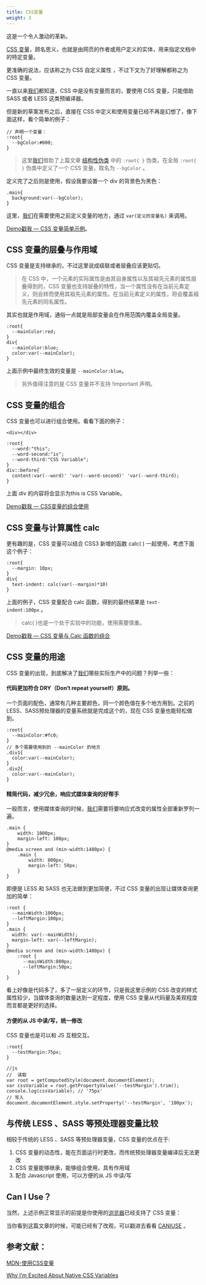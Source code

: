 ```yaml
---
title: CSS变量
weight: 3
---
```

这是一个令人激动的革新。

[CSS 变量][1]，顾名思义，也就是由网页的作者或用户定义的实体，用来指定文档中的特定变量。

更准确的说法，应该称之为 CSS 自定义属性 ，不过下文为了好理解都称之为 CSS 变量。

一直以来[我们](https://www.w3cdoc.com)都知道，CSS 中是没有变量而言的，要使用 CSS 变量，只能借助 SASS 或者 LESS 这类预编译器。

但是新的草案发布之后，直接在 CSS 中定义和使用变量已经不再是幻想了，像下面这样，看个简单的例子：

```
// 声明一个变量：
:root{
  --bgColor:#000;
}
```

> 这里[我们](https://www.w3cdoc.com)借助了上篇文章 <a href="https://www.cnblogs.com/coco1s/p/6067305.html" target="_blank" rel="noopener">结构性伪类</a> 中的 `:root{ }` 伪类，在全局 `:root{ }` 伪类中定义了一个 CSS 变量，取名为 `--bgColor` 。

定义完了之后则是使用，假设我要设置一个 div 的背景色为黑色：

```
.main{
  background:var(--bgColor);
}
```

这里，[我们](https://www.w3cdoc.com)在需要使用之前定义变量的地方，通过 `var(定义的变量名)` 来调用。

[Demo戳我 &#8212; CSS 变量简单示例][2]。

## CSS 变量的层叠与作用域

CSS 变量是支持继承的，不过这里说成级联或者层叠应该更贴切。

> 在 CSS 中，一个元素的实际属性是由其自身属性以及其祖先元素的属性层叠得到的，CSS 变量也支持层叠的特性，当一个属性没有在当前元素定义，则会转而使用其祖先元素的属性。在当前元素定义的属性，将会覆盖祖先元素的同名属性。

其实也就是作用域，通俗一点就是局部变量会在作用范围内覆盖全局变量。

```
:root{
  --mainColor:red;
}
div{
  --mainColor:blue;
  color:var(--mainColor);
}
```

上面示例中最终生效的变量是 `--mainColor:blue`。

> 另外值得注意的是 CSS 变量并不支持 !important 声明。

## CSS 变量的组合

CSS 变量也可以进行组合使用。看看下面的例子：
```
<div></div>

:root{
  --word:"this";
  --word-second:"is";
  --word-third:"CSS Variable";
}
div::before{
  content:var(--word)' 'var(--word-second)' 'var(--word-third);
}

```

上面 div 的内容将会显示为this is CSS Variable。

[Demo戳我 &#8212; CSS变量的组合使用][3]

## CSS 变量与计算属性 calc

更有趣的是，CSS 变量可以结合 CSS3 新增的函数 calc( ) 一起使用，考虑下面这个例子：
```
:root{
  --margin: 10px;
}
div{
  text-indent: calc(var(--margin)*10)
}
```

上面的例子，CSS 变量配合 calc 函数，得到的最终结果是 `text-indent:100px` 。

> calc( )也是一个处于实验中的功能，使用需要慎重。

[Demo戳我 &#8212; CSS 变量与 Calc 函数的组合][4]

## CSS 变量的用途

CSS 变量的出现，到底解决了[我们](https://www.w3cdoc.com)哪些实际生产中的问题？列举一些：

#### 代码更加符合 DRY（Don‘t repeat yourself）原则。

一个页面的配色，通常有几种主要颜色，同一个颜色值在多个地方用到。之前的 LESS、SASS预处理器的变量系统就是完成这个的，现在 CSS 变量也能轻松做到。
```
:root{
  --mainColor:#fc0;
}
// 多个需要使用到的 --mainColor 的地方
.div1{
  color:var(--mainColor);
}
.div2{
  color:var(--mainColor);
}

```

#### 精简代码，减少冗余，响应式媒体查询的好帮手

一般而言，使用媒体查询的时候，[我们](https://www.w3cdoc.com)需要将要响应式改变的属性全部重新罗列一遍。
```
.main {
    width: 1000px;
    margin-left: 100px;
}
@media screen and (min-width:1480px) {
    .main {
        width: 800px;
        margin-left: 50px;
    }
}
```

即便是 LESS 和 SASS 也无法做到更加简便，不过 CSS 变量的出现让媒体查询更加的简单：
```
:root {
  --mainWidth:1000px;
  --leftMargin:100px;
}
.main {
  width: var(--mainWidth);
  margin-left: var(--leftMargin);
}
@media screen and (min-width:1480px) {
    :root {
      --mainWidth:800px;
      --leftMargin:50px;
    }
}
```

看上好像是代码多了，多了一层定义的环节，只是我这里示例的 CSS 改变的样式属性较少，当媒体查询的数量达到一定程度，使用 CSS 变量从代码量及美观程度而言都是更好的选择。

#### 方便的从 JS 中读/写，统一修改

CSS 变量也是可以和 JS 互相交互。
```
:root{
  --testMargin:75px;
}

//js
//  读取
var root = getComputedStyle(document.documentElement);
var cssVariable = root.getPropertyValue('--testMargin').trim();
console.log(cssVariable); // '75px'
// 写入
document.documentElement.style.setProperty('--testMargin', '100px');
```

## 与传统 LESS 、SASS 等预处理器变量比较

相较于传统的 LESS 、SASS 等预处理器变量，CSS 变量的优点在于:

  1. CSS 变量的动态性，能在页面运行时更改，而传统预处理器变量编译后无法更改
  2. CSS 变量能够继承，能够组合使用，具有作用域
  3. 配合 Javascript 使用，可以方便的从 JS 中读/写


## Can I Use？

当然，上述示例正常显示的前提是你使用的[浏览器](https://www.w3cdoc.com)已经支持了 CSS 变量：

当你看到这篇文章的时候，可能已经有了改观，可以戳进去看看 [CANIUSE][5] 。

## 参考文献：

<a href="https://developer.mozilla.org/zh-CN/docs/Web/CSS/Using_CSS_variables" target="_blank" rel="noopener">MDN-使用CSS变量</a>

<a href="https://philipwalton.com/articles/why-im-excited-about-native-css-variables/" target="_blank" rel="noopener">Why I&#8217;m Excited About Native CSS Variables</a>

 [1]: https://drafts.csswg.org/css-variables/
 [2]: https://codepen.io/Chokcoco/pen/NbrWRE
 [3]: https://codepen.io/Chokcoco/pen/mOEQJm
 [4]: https://codepen.io/Chokcoco/pen/MbezbR
 [5]: https://caniuse.com/#search=css%20var
